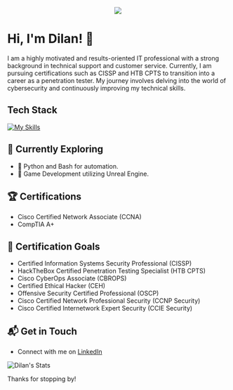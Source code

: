 <p align="center">
  <img src=https://c.tenor.com/-SV9TjUGabMAAAAC/hacker-python.gif/>
</p>

# Hi, I'm Dilan! 👋

I am a highly motivated and results-oriented IT professional with a strong background in technical support and customer service. Currently, I am pursuing certifications such as CISSP and HTB CPTS to transition into a career as a penetration tester. My journey involves delving into the world of cybersecurity and continuously improving my technical skills.

## Tech Stack
[![My Skills](https://skillicons.dev/icons?i=linux,windows,kali,py,bash)](https://skillicons.dev)

## 🌱 Currently Exploring

- 🚀 Python and Bash for automation.
- 🌱 Game Development utilizing Unreal Engine.

## 🏆 Certifications
- Cisco Certified Network Associate (CCNA)
- CompTIA A+

## 📝 Certification Goals
- Certified Information Systems Security Professional (CISSP)
- HackTheBox Certified Penetration Testing Specialist (HTB CPTS)
- Cisco CyberOps Associate (CBROPS)
- Certified Ethical Hacker (CEH)
- Offensive Security Certified Professional (OSCP)
- Cisco Certified Network Professional Security (CCNP Security)
- Cisco Certified Internetwork Expert Security (CCIE Security)

## 📬 Get in Touch

- Connect with me on [LinkedIn](https://www.linkedin.com/in/dilanmonge)

![Dilan's Stats](https://github-readme-stats.vercel.app/api?username=DilanM818&theme=vue-dark&show_icons=true&hide_border=true&count_private=true)

Thanks for stopping by!

<!-- -->
